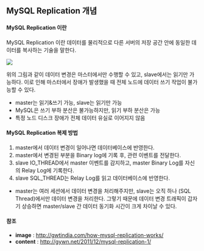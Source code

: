 ## MySQL Replication 개념

#### MySQL Replication 이란

MySQL Replication 이란 데이터를 물리적으로 다른 서버의 저장 공간 안에 동일한 데이터를 복사하는 기술을 말한다.

![](https://encrypted-tbn0.gstatic.com/images?q=tbn:ANd9GcQeTna2vkhUdW-T4eoiW5Nr7fmB-ZLyq1jd6NN2_3wYYNJxWXw7)

위의 그림과 같이 데이터 변경은 마스터에서만 수행할 수 있고, slave에서는 읽기만 가능하다.
이로 인해 마스터에서 장애가 발생했을 때 전체 노드에 데이터 쓰기 작업이 불가능할 수 있다.

* master는 읽기&쓰기 가능, slave는 읽기만 가능
* MySQL은 쓰기 부하 분산은 불가능하지만, 읽기 부하 분산은 가능
* 특정 노드 디스크 장애가 전체 데이터 유실로 이어지지 않음

#### MySQL Replication 복제 방법

1. master에서 데이터 변경이 일어나면 데이터베이스에 반영한다.
2. master에서 변경된 부분을 Binary log에 기록 후, 관련 이벤트를 전달한다.
3. slave IO_THREAD에서 master 이벤트를 감지하고, master Binary Log를 자신의 Relay Log에 기록한다.
4. slave SQL_THREAD는 Relay Log를 읽고 데이터베이스에 반영한다.

* master는 여러 세션에서 데이터 변경을 처리해주지만, slave는 오직 하나 (SQL Thread)에서만 데이터 변경을 처리한다. 그렇기 때문에 데이터 변경 트래픽이 갑자기 상승하면 master/slave 간 데이터 동기화 시간이 크게 차이날 수 있다.

#### 참조
* **image** : http://gwtindia.com/how-mysql-replication-works/
* **content** :  http://gywn.net/2011/12/mysql-replication-1/
